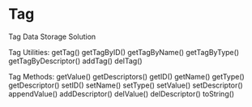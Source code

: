 # Tag
Tag Data Storage Solution

Tag Utilities:
    getTag()
    getTagByID()
    getTagByName()
    getTagByType()
    getTagByDescriptor()
    addTag()
    delTag()
    
Tag Methods:
    getValue()
    getDescriptors()
    getID()
    getName()
    getType()
    getDescriptor()
    setID()
    setName()
    setType()
    setValue()
    setDescriptor()
    appendValue()
    addDescriptor()
    delValue()
    delDescriptor()
    toString()
